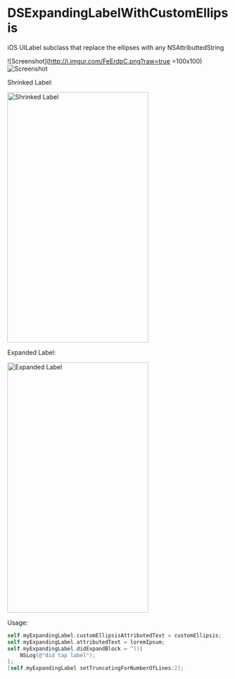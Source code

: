 DSExpandingLabelWithCustomEllipsis
==================================

iOS UILabel subclass that replace the ellipses with any NSAttributtedString


![Screenshot](http://i.imgur.com/FeErdpC.png?raw=true =100x100)
![Screenshot](http://i.imgur.com/PPkup3u.png?raw=true)
 
 Shrinked Label:
 
<img src="http://i.imgur.com/FeErdpC.png?raw=true" 
alt="Shrinked Label" width="320" height="568" border="0" />

Expanded Label:

<img src="http://i.imgur.com/PPkup3u.png?raw=true" 
alt="Expanded Label" width="320" height="568" border="0" />

Usage:

```objectivec
self.myExpandingLabel.customEllipsisAttributedText = customEllipsis;
self.myExpandingLabel.attributedText = loremIpsum;
self.myExpandingLabel.didExpandBlock = ^(){
    NSLog(@"did tap label");
};
[self.myExpandingLabel setTruncatingForNumberOfLines:2];
```
